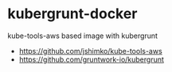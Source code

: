 # kubergrunt-docker

kube-tools-aws based image with kubergrunt

* https://github.com/jshimko/kube-tools-aws
* https://github.com/gruntwork-io/kubergrunt
